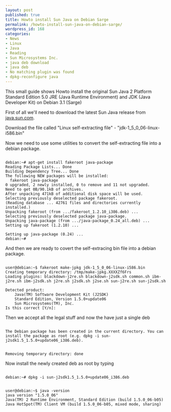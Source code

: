 ```yaml
---
layout: post
published: true
title: Howto install Sun Java on Debian Sarge
permalink: /howto-install-sun-java-on-debian-sarge/
wordpress_id: 168
categories:
- News
- Linux
- Java
- Reading
- Sun Microsystems Inc.
- java deb download
- java deb
- No matching plugin was found
- dpkg-reconfigure java
---
```

This small guide shows Howto install the original Sun Java 2 Platform Standard Edition 5.0 JRE (Java Runtime Environment) and JDK (Java Developer Kit) on Debian 3.1 (Sarge)

First of all we'll need to download the latest Sun Java release from <a href="http://www.oracle.com/technetwork/java/index.html">java.sun.com</a>.

Download the file called "Linux self-extracting file"  - "jdk-1_5_0_06-linux-i586.bin"

Now we need to use some utilities to convert the self-extracting file into a debian package.

```

debian:~# apt-get install fakeroot java-package
Reading Package Lists... Done
Building Dependency Tree... Done
The following NEW packages will be installed:
  fakeroot java-package
0 upgraded, 2 newly installed, 0 to remove and 11 not upgraded.
Need to get 0B/90.1kB of archives.
After unpacking 471kB of additional disk space will be used.
Selecting previously deselected package fakeroot.
(Reading database ... 42761 files and directories currently installed.)
Unpacking fakeroot (from .../fakeroot_1.2.10_i386.deb) ...
Selecting previously deselected package java-package.
Unpacking java-package (from .../java-package_0.24_all.deb) ...
Setting up fakeroot (1.2.10) ...

Setting up java-package (0.24) ...
debian:~#

```


And then we are ready to covert the self-extracing bin file into a debian package.


```

user@debian:~$ fakeroot make-jpkg jdk-1_5_0_06-linux-i586.bin
Creating temporary directory: /tmp/make-jpkg.XXXXZf6Frs
Loading plugins: blackdown-j2re.sh blackdown-j2sdk.sh common.sh ibm-j2re.sh ibm-j2sdk.sh j2re.sh j2sdk.sh j2se.sh sun-j2re.sh sun-j2sdk.sh

Detected product:
    Java(TM) Software Development Kit (J2SDK)
    Standard Edition, Version 1.5.0+update06
    Sun Microsystems(TM), Inc.
Is this correct [Y/n]:

```


Then we accept all the legal stuff and now the have just a single deb

```

The Debian package has been created in the current directory. You can
install the package as root (e.g. dpkg -i sun-j2sdk1.5_1.5.0+update06_i386.deb).


Removing temporary directory: done

```



Now install the newly created deb as root by typing

```

debian:~# dpkg -i sun-j2sdk1.5_1.5.0+update06_i386.deb

```



```

user@debian:~$ java -version
java version "1.5.0_06"
Java(TM) 2 Runtime Environment, Standard Edition (build 1.5.0_06-b05)
Java HotSpot(TM) Client VM (build 1.5.0_06-b05, mixed mode, sharing)

```


